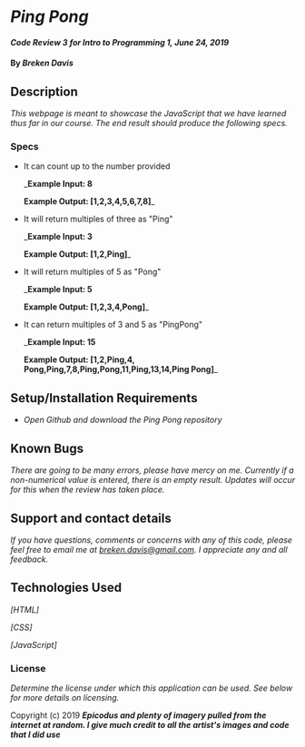 # _Ping Pong_

#### _Code Review 3 for Intro to Programming 1, June 24, 2019_

#### By _**Breken Davis**_

## Description

_This webpage is meant to showcase the JavaScript that we have learned thus far in our course. The end result should produce the following specs._

### Specs
* It can count up to the number provided

  _**Example Input: 8**

  **Example Output: [1,2,3,4,5,6,7,8]**_

* It will return multiples of three as "Ping"

  _**Example Input: 3**

  **Example Output: [1,2,Ping]**_

* It will return multiples of 5 as "Pong"

  _**Example Input: 5**

  **Example Output: [1,2,3,4,Pong]**_

* It can return multiples of 3 and 5 as "PingPong"

  _**Example Input: 15**

  **Example Output: [1,2,Ping,4, Pong,Ping,7,8,Ping,Pong,11,Ping,13,14,Ping Pong]**_

## Setup/Installation Requirements

* _Open Github and download the Ping Pong repository_

## Known Bugs

_There are going to be many errors, please have mercy on me. Currently if a non-numerical value is entered, there is an empty result. Updates will occur for this when the review has taken place._

## Support and contact details

_If you have questions, comments or concerns with any of this code, please feel free to email me at breken.davis@gmail.com. I appreciate any and all feedback._

## Technologies Used

_[HTML]_

_[CSS]_

_[JavaScript]_

### License

*Determine the license under which this application can be used.  See below for more details on licensing.*

Copyright (c) 2019 **_Epicodus and plenty of imagery pulled from the internet at random. I give much credit to all the artist's images and code that I did use_**
